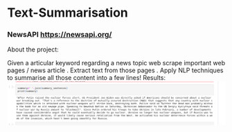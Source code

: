 # Text-Summarisation
### NewsAPI https://newsapi.org/

About the project:

Given a articular keyword regarding a news topic web scrape important web pages / news article . Extract text from those pages . Apply NLP techniques to summarise all those content into a few lines!
Results:
![summary](text_result.png)
